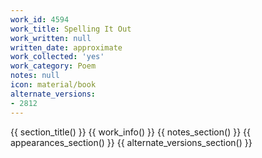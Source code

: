 ```yaml
---
work_id: 4594
work_title: Spelling It Out
work_written: null
written_date: approximate
work_collected: 'yes'
work_category: Poem
notes: null
icon: material/book
alternate_versions:
- 2812
---
```


{{ section_title() }}
{{ work_info() }}
{{ notes_section() }}
{{ appearances_section() }}
{{ alternate_versions_section() }}